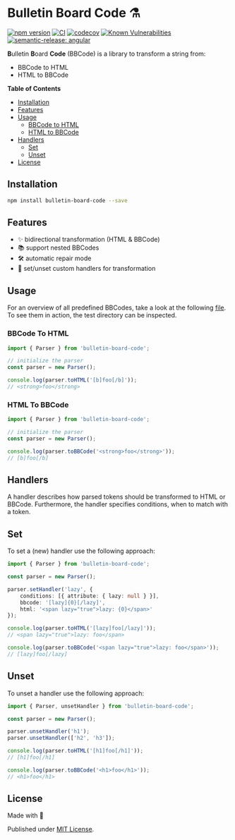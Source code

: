# Bulletin Board Code ⚗️

[![npm version](https://badge.fury.io/js/bulletin-board-code.svg)](https://badge.fury.io/js/bulletin-board-code)
[![CI](https://github.com/tada5hi/bulletin-board-code/actions/workflows/main.yml/badge.svg)](https://github.com/tada5hi/bulletin-board-code/actions/workflows/main.yml)
[![codecov](https://codecov.io/gh/Tada5hi/bulletin-board-code/branch/master/graph/badge.svg?token=4KNSG8L13V)](https://codecov.io/gh/Tada5hi/bulletin-board-code)
[![Known Vulnerabilities](https://snyk.io/test/github/Tada5hi/bulletin-board-code/badge.svg)](https://snyk.io/test/github/Tada5hi/bulletin-board-code)
[![semantic-release: angular](https://img.shields.io/badge/semantic--release-angular-e10079?logo=semantic-release)](https://github.com/semantic-release/semantic-release)

**B**ulletin **B**oard **Code** (BBCode) is a library to transform a string from:
- BBCode to HTML
- HTML to BBCode

**Table of Contents**

- [Installation](#installation)
- [Features](#features)
- [Usage](#usage)
  - [BBCode to HTML](#bbcode-to-html)
  - [HTML to BBCode](#html-to-bbcode)
- [Handlers](#handlers)
  - [Set](#set)
  - [Unset](#unset)
- [License](#license)

## Installation

```bash
npm install bulletin-board-code --save
```

## Features

- ✨ bidirectional transformation (HTML & BBCode)
- 📚 support nested BBCodes
- 🛠️ automatic repair mode
- 🧩 set/unset custom handlers for transformation

## Usage

For an overview of all predefined BBCodes,
take a look at the following [file](src/handler/constants.ts).
To see them in action, the test directory can be inspected.

### BBCode To HTML

```typescript
import { Parser } from 'bulletin-board-code';

// initialize the parser
const parser = new Parser();

console.log(parser.toHTML('[b]foo[/b]'));
// <strong>foo</strong>

```

### HTML To BBCode

```typescript
import { Parser } from 'bulletin-board-code';

// initialize the parser
const parser = new Parser();

console.log(parser.toBBCode('<strong>foo</strong>'));
// [b]foo[/b]
```

## Handlers

A handler describes how parsed tokens should be transformed to HTML or BBCode.
Furthermore, the handler specifies conditions, when to match with a token.

## Set

To set a (new) handler use the following approach:

```typescript
import { Parser } from 'bulletin-board-code';

const parser = new Parser();

parser.setHandler('lazy', {
    conditions: [{ attribute: { lazy: null } }],
    bbcode: '[lazy]{0}[/lazy]',
    html: '<span lazy="true">lazy: {0}</span>'
});

console.log(parser.toHTML('[lazy]foo[/lazy]'));
// <span lazy="true">lazy: foo</span>

console.log(parser.toBBCode('<span lazy="true">lazy: foo</span>'));
// [lazy]foo[/lazy]
```

## Unset

To unset a handler use the following approach:

```typescript
import { Parser, unsetHandler } from 'bulletin-board-code';

const parser = new Parser();

parser.unsetHandler('h1');
parser.unsetHandler(['h2', 'h3']);

console.log(parser.toHTML('[h1]foo[/h1]'));
// [h1]foo[/h1]

console.log(parser.toBBCode('<h1>foo</h1>'));
// <h1>foo</h1>
```

## License

Made with 💚

Published under [MIT License](./LICENSE).
